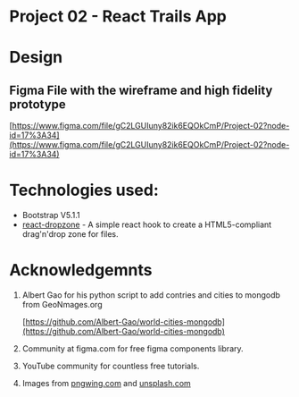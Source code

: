 # Project 02 - React Trails App

# Design

## Figma File with the wireframe and high fidelity prototype

[https://www.figma.com/file/gC2LGUIuny82ik6EQOkCmP/Project-02?node-id=17%3A34](https://www.figma.com/file/gC2LGUIuny82ik6EQOkCmP/Project-02?node-id=17%3A34)

# Technologies used:

- Bootstrap V5.1.1
- [react-dropzone](https://github.com/react-dropzone/react-dropzone) - A simple react hook to create a HTML5-compliant drag'n'drop zone for files.

# Acknowledgemnts

1. Albert Gao for his python script to add contries and cities to mongodb from GeoNmages.org

   [https://github.com/Albert-Gao/world-cities-mongodb](https://github.com/Albert-Gao/world-cities-mongodb)

2. Community at figma.com for free figma components library.
3. YouTube community for countless free tutorials.
4. Images from [pngwing.com](https://www.pngwing.com) and [unsplash.com](https://unsplash.com/)
